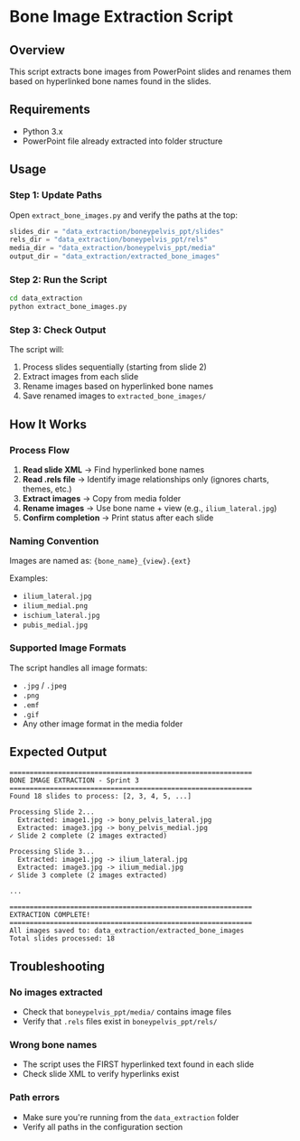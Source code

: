 # Bone Image Extraction Script

## Overview
This script extracts bone images from PowerPoint slides and renames them based on hyperlinked bone names found in the slides.

## Requirements
- Python 3.x
- PowerPoint file already extracted into folder structure


## Usage

### Step 1: Update Paths
Open `extract_bone_images.py` and verify the paths at the top:
```python
slides_dir = "data_extraction/boneypelvis_ppt/slides"
rels_dir = "data_extraction/boneypelvis_ppt/rels"
media_dir = "data_extraction/boneypelvis_ppt/media"
output_dir = "data_extraction/extracted_bone_images"
```

### Step 2: Run the Script
```bash
cd data_extraction
python extract_bone_images.py
```

### Step 3: Check Output
The script will:
1. Process slides sequentially (starting from slide 2)
2. Extract images from each slide
3. Rename images based on hyperlinked bone names
4. Save renamed images to `extracted_bone_images/`

## How It Works

### Process Flow
1. **Read slide XML** → Find hyperlinked bone names
2. **Read .rels file** → Identify image relationships only (ignores charts, themes, etc.)
3. **Extract images** → Copy from media folder
4. **Rename images** → Use bone name + view (e.g., `ilium_lateral.jpg`)
5. **Confirm completion** → Print status after each slide

### Naming Convention
Images are named as: `{bone_name}_{view}.{ext}`

Examples:
- `ilium_lateral.jpg`
- `ilium_medial.png`
- `ischium_lateral.jpg`
- `pubis_medial.jpg`

### Supported Image Formats
The script handles all image formats:
- `.jpg` / `.jpeg`
- `.png`
- `.emf`
- `.gif`
- Any other image format in the media folder

## Expected Output

```
============================================================
BONE IMAGE EXTRACTION - Sprint 3
============================================================
Found 18 slides to process: [2, 3, 4, 5, ...]

Processing Slide 2...
  Extracted: image1.jpg -> bony_pelvis_lateral.jpg
  Extracted: image3.jpg -> bony_pelvis_medial.jpg
✓ Slide 2 complete (2 images extracted)

Processing Slide 3...
  Extracted: image1.jpg -> ilium_lateral.jpg
  Extracted: image3.jpg -> ilium_medial.jpg
✓ Slide 3 complete (2 images extracted)

...

============================================================
EXTRACTION COMPLETE!
============================================================
All images saved to: data_extraction/extracted_bone_images
Total slides processed: 18
```

## Troubleshooting

### No images extracted
- Check that `boneypelvis_ppt/media/` contains image files
- Verify that `.rels` files exist in `boneypelvis_ppt/rels/`

### Wrong bone names
- The script uses the FIRST hyperlinked text found in each slide
- Check slide XML to verify hyperlinks exist

### Path errors
- Make sure you're running from the `data_extraction` folder
- Verify all paths in the configuration section

